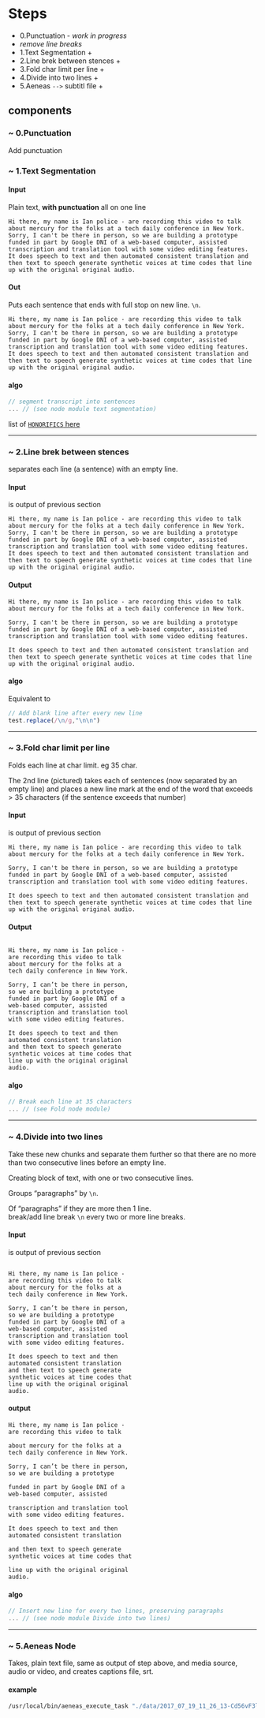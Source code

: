 # Steps

- 0.Punctuation - _work in progress_
- _remove line breaks_
- 1.Text Segmentation +
- 2.Line brek between stences +
- 3.Fold char limit per line +
- 4.Divide into two lines +
- 5.Aeneas `-->` subtitl file +


## components

### ~ 0.Punctuation 

Add punctuation 
<!-- Punctuator 2 library  -->

### ~ 1.Text Segmentation 

<!-- See module readme for more details -->

#### Input

Plain text, **with punctuation** all on one line 

```
Hi there, my name is Ian police - are recording this video to talk about mercury for the folks at a tech daily conference in New York. Sorry, I can't be there in person, so we are building a prototype funded in part by Google DNI of a web-based computer, assisted transcription and translation tool with some video editing features. It does speech to text and then automated consistent translation and then text to speech generate synthetic voices at time codes that line up with the original original audio.
```

#### Out 

Puts each sentence that ends with full stop on new line. `\n`.
 
``` 
Hi there, my name is Ian police - are recording this video to talk about mercury for the folks at a tech daily conference in New York.
Sorry, I can't be there in person, so we are building a prototype funded in part by Google DNI of a web-based computer, assisted transcription and translation tool with some video editing features.
It does speech to text and then automated consistent translation and then text to speech generate synthetic voices at time codes that line up with the original original audio.
```

#### algo 

```js
// segment transcript into sentences
... // (see node module text segmentation)
```

list of [`HONORIFICS` here](https://github.com/polizoto/align_transcript/blob/master/HONORIFICS)

---

### ~  2.Line brek between stences

<!-- See module readme for more details -->
separates each line (a sentence) with an empty line.
<!-- Adds a line break `\n\n` in between in each stence.  -->

#### Input
is output of previous section 


```
Hi there, my name is Ian police - are recording this video to talk about mercury for the folks at a tech daily conference in New York.
Sorry, I can't be there in person, so we are building a prototype funded in part by Google DNI of a web-based computer, assisted transcription and translation tool with some video editing features.
It does speech to text and then automated consistent translation and then text to speech generate synthetic voices at time codes that line up with the original original audio.
```

#### Output

```
Hi there, my name is Ian police - are recording this video to talk about mercury for the folks at a tech daily conference in New York.

Sorry, I can't be there in person, so we are building a prototype funded in part by Google DNI of a web-based computer, assisted transcription and translation tool with some video editing features.

It does speech to text and then automated consistent translation and then text to speech generate synthetic voices at time codes that line up with the original original audio.
```

#### algo 

Equivalent to 

```js
// Add blank line after every new line
test.replace(/\n/g,"\n\n")
```

---

### ~  3.Fold char limit per line

Folds each line at char limit. eg 35 char. 

The 2nd line (pictured) takes each of sentences (now separated by an empty line) and places a new line mark at the end of the word that exceeds > 35 characters (if the sentence exceeds that number)

#### Input
is output of previous section 

```
Hi there, my name is Ian police - are recording this video to talk about mercury for the folks at a tech daily conference in New York.

Sorry, I can't be there in person, so we are building a prototype funded in part by Google DNI of a web-based computer, assisted transcription and translation tool with some video editing features.

It does speech to text and then automated consistent translation and then text to speech generate synthetic voices at time codes that line up with the original original audio.
```

#### Output

```

Hi there, my name is Ian police -
are recording this video to talk
about mercury for the folks at a
tech daily conference in New York.

Sorry, I can’t be there in person,
so we are building a prototype
funded in part by Google DNI of a
web-based computer, assisted
transcription and translation tool
with some video editing features.

It does speech to text and then
automated consistent translation
and then text to speech generate
synthetic voices at time codes that
line up with the original original
audio.
```

#### algo

```js
// Break each line at 35 characters
... // (see Fold node module)
```


<!-- See module readme for more details -->

---

### ~  4.Divide into two lines

Take these new chunks and separate them further so that there are no more than two consecutive lines before an empty line.

Creating block of text, with one or two consecutive lines.

Groups “paragraphs” by `\n`.

Of “paragraphs” if they are more then 1 line. 	
break/add line break  `\n` every two or more line breaks.


#### Input
is output of previous section 

```

Hi there, my name is Ian police -
are recording this video to talk
about mercury for the folks at a
tech daily conference in New York.

Sorry, I can’t be there in person,
so we are building a prototype
funded in part by Google DNI of a
web-based computer, assisted
transcription and translation tool
with some video editing features.

It does speech to text and then
automated consistent translation
and then text to speech generate
synthetic voices at time codes that
line up with the original original
audio.
```

#### output

```
Hi there, my name is Ian police -
are recording this video to talk

about mercury for the folks at a
tech daily conference in New York.

Sorry, I can’t be there in person,
so we are building a prototype

funded in part by Google DNI of a
web-based computer, assisted

transcription and translation tool
with some video editing features.

It does speech to text and then
automated consistent translation

and then text to speech generate
synthetic voices at time codes that

line up with the original original
audio.
```

#### algo  

```js
// Insert new line for every two lines, preserving paragraphs
... // (see node module Divide into two lines)
```


---


### ~  5.Aeneas Node

<!-- See module readme for more details -->

Takes, plain text file, same as output of step above, and media source, audio or video, and creates captions file, srt. 

#### example 

```bash
/usr/local/bin/aeneas_execute_task "./data/2017_07_19_11_26_13-Cd56vF3lZ_Q.mp4" "./examples/blaine.srt" "task_language=eng|os_task_file_format=srt|is_text_type=subtitles|is_audio_file_head_length=0|is_audio_file_tail_length=0|task_adjust_boundary_nonspeech_min=1.000|task_adjust_boundary_nonspeech_string=REMOVE|task_adjust_boundary_algorithm=percent|task_adjust_boundary_percent_value=75|is_text_file_ignore_regex=[*]" ./examples/2017_07_19_11_26_13-Cd56vF3lZ_Q.mp4.srt
```

